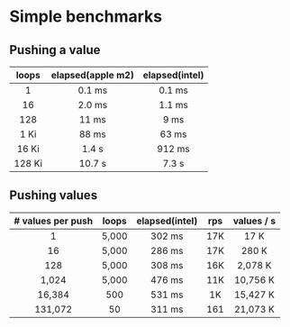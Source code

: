 # Simple benchmarks

## Pushing a value

| loops  | elapsed(apple m2) | elapsed(intel) |
|:------:|:-----------------:|:--------------:|
| 1      |  0.1 ms           |   0.1 ms       |
| 16     |  2.0 ms           |   1.1 ms       |
| 128    | 11   ms           |   9   ms       |
| 1 Ki   | 88   ms           |  63   ms       |
| 16 Ki  |  1.4 s            | 912   ms       |
| 128 Ki | 10.7 s            | 7.3   s        |

## Pushing values

| # values per push | loops | elapsed(intel) | rps | values / s |
|:-----------------:|:-----:|:--------------:|:---:|:----------:|
| 1                 | 5,000 | 302 ms         | 17K |     17 K   |
| 16                | 5,000 | 286 ms         | 17K |    280 K   |
| 128               | 5,000 | 308 ms         | 16K |  2,078 K   |
| 1,024             | 5,000 | 476 ms         | 11K | 10,756 K   |
| 16,384            |   500 | 531 ms         |  1K | 15,427 K   |
| 131,072           |    50 | 311 ms         | 161 | 21,073 K   |
